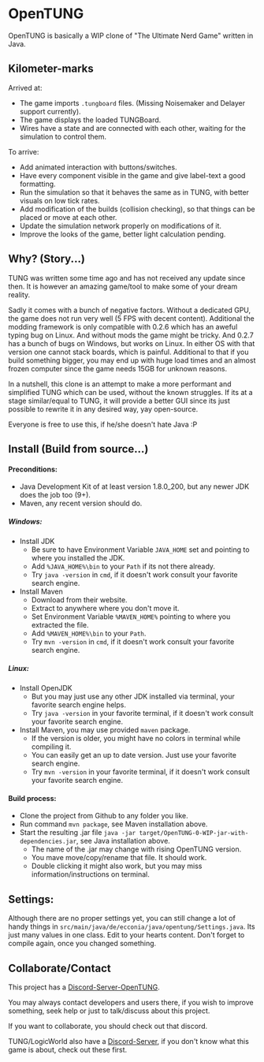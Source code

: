 # OpenTUNG

OpenTUNG is basically a WIP clone of "The Ultimate Nerd Game" written in Java.

## Kilometer-marks

Arrived at:
- The game imports `.tungboard` files. (Missing Noisemaker and Delayer support currently).
- The game displays the loaded TUNGBoard.
- Wires have a state and are connected with each other, waiting for the simulation to control them.

To arrive:
- Add animated interaction with buttons/switches.
- Have every component visible in the game and give label-text a good formatting.
- Run the simulation so that it behaves the same as in TUNG, with better visuals on low tick rates.
- Add modification of the builds (collision checking), so that things can be placed or move at each other.
- Update the simulation network properly on modifications of it.
- Improve the looks of the game, better light calculation pending.

## Why? (Story...)

TUNG was written some time ago and has not received any update since then.
It is however an amazing game/tool to make some of your dream reality.

Sadly it comes with a bunch of negative factors.
Without a dedicated GPU, the game does not run very well (5 FPS with decent content).
Additional the modding framework is only compatible with 0.2.6 which has an aweful typing bug on Linux. And without mods the game might be tricky.
And 0.2.7 has a bunch of bugs on Windows, but works on Linux. In either OS with that version one cannot stack boards, which is painful.
Additional to that if you build something bigger, you may end up with huge load times and an almost frozen computer since the game needs 15GB for unknown reasons.

In a nutshell, this clone is an attempt to make a more performant and simplified TUNG which can be used, without the known struggles.
If its at a stage similar/equal to TUNG, it will provide a better GUI since its just possible to rewrite it in any desired way, yay open-source.

Everyone is free to use this, if he/she doesn't hate Java :P

## Install (Build from source...)

#### Preconditions:

- Java Development Kit of at least version 1.8.0_200, but any newer JDK does the job too (9+).
- Maven, any recent version should do.

##### Windows:

- Install JDK
  - Be sure to have Environment Variable `JAVA_HOME` set and pointing to where you installed the JDK.
  - Add `%JAVA_HOME%\bin` to your `Path` if its not there already.
  - Try `java -version` in `cmd`, if it doesn't work consult your favorite search engine.
- Install Maven
  - Download from their website.
  - Extract to anywhere where you don't move it.
  - Set Environment Variable `%MAVEN_HOME%` pointing to where you extracted the file.
  - Add `%MAVEN_HOME%\bin` to your `Path`.
  - Try `mvn -version` in `cmd`, if it doesn't work consult your favorite search engine.

##### Linux:

- Install OpenJDK
  - But you may just use any other JDK installed via terminal, your favorite search engine helps.
  - Try `java -version` in your favorite terminal, if it doesn't work consult your favorite search engine.
- Install Maven, you may use provided `maven` package.
  - If the version is older, you might have no colors in terminal while compiling it.
  - You can easily get an up to date version. Just use your favorite search engine.
  - Try `mvn -version` in your favorite terminal, if it doesn't work consult your favorite search engine.

#### Build process:

- Clone the project from Github to any folder you like.
- Run command `mvn package`, see Maven installation above.
- Start the resulting .jar file `java -jar target/OpenTUNG-0-WIP-jar-with-dependencies.jar`, see Java installation above.
  - The name of the .jar may change with rising OpenTUNG version.
  - You mave move/copy/rename that file. It should work.
  - Double clicking it might also work, but you may miss information/instructions on terminal.

## Settings:

Although there are no proper settings yet, you can still change a lot of handy things in `src/main/java/de/ecconia/java/opentung/Settings.java`. Its just many values in one class. Edit to your hearts content.
Don't forget to compile again, once you changed something.

## Collaborate/Contact

This project has a [Discord-Server-OpenTUNG](https://discord.gg/C5Qkk53).

You may always contact developers and users there, if you wish to improve something, seek help or just to talk/discuss about this project.

If you want to collaborate, you should check out that discord.

TUNG/LogicWorld also have a [Discord-Server](https://discord.gg/C5Qkk53), if you don't know what this game is about, check out these first.
